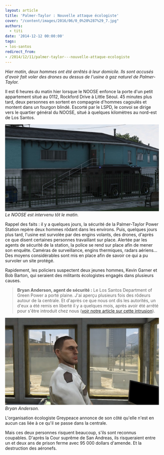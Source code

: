 ```yaml
---
layout: article
title: 'Palmer-Taylor : Nouvelle attaque écologiste'
cover: "/content/images/2016/06/0_0%20%287%29_7.jpg"
authors:
  - titi
date: '2014-12-12 00:00:00'
tags:
- los-santos
redirect_from:
- /2014/12/11/palmer-taylor---nouvelle-attaque-ecologiste
---
```


_Hier matin, deux hommes ont été arrêtés à leur domicile. Ils sont accusés d'avoir fait voler des drones au dessus de l'usine à gaz naturel de Palmer-Taylor._

Il est 6 heures du matin hier lorsque le NOOSE enfonce la porte d'un petit appartement situé au 0112, Rockford Drive à Little Séoul. 45 minutes plus tard, deux personnes en sortent en compagnie d'hommes cagoulés et montent dans un fourgon blindé. Escorté par le LSPD, le convoi se dirige vers le quartier général du NOOSE, situé à quelques kilomètres au nord-est de Los Santos.

![Le NOOSE est intervenu tôt le matin.](/content/images/2016/06/0_0%20%289%29_8.jpg)
_Le NOOSE est intervenu tôt le matin._

Rappel des faits : il y a quelques jours, la sécurité de la Palmer-Taylor Power Station repère deux hommes rôdant dans les environs. Puis, quelques jours plus tard, l'usine est survolée par des engins volants, des drones, d'après ce que disent certaines personnes travaillant sur place. Alertée par les agents de sécurité de la station, la police se rend sur place afin de mener son enquête. Caméras de surveillance, engins thermiques, radars aériens... Des moyens considérables sont mis en place afin de savoir ce qui a pu survoler un site protégé.

Rapidement, les policiers suspectent deux jeunes hommes, Kevin Garner et Bob Barton, qui seraient des militants écologistes engagés dans plusieurs causes.

> **Bryan Anderson, agent de sécurité :** Le Los Santos Department of Green Power a porté plaine. J'ai aperçu plusieurs fois des rôdeurs autour de la centrale. Et d'après ce que nous ont dis les autorités, un d'eux a été remis en liberté il y a quelques mois, après avoir été arrêté pour s'être introduit chez nous ([voir notre article sur cette intrusion](/2014/07/21/des-militants-de-greypeace-sinfiltrent-dans-une-centrale-electrique/)).

![Bryan Anderson.](/content/images/2016/06/0_0%20%286%29_9.jpg)
_Bryan Anderson._

L'organisation écologiste Greypeace annonce de son côté qu'elle n'est en aucun cas liée à ce qu'il se passe dans la centrale.

Mais ces deux personnes risquent beaucoup, s'ils sont reconnus coupables. D'après la Cour suprême de San Andreas, ils risqueraient entre un et deux ans de prison ferme avec 95 000 dollars d'amende. Et la destruction des aéronefs.